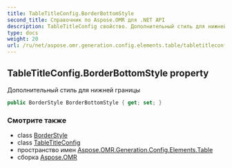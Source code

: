```yaml
---
title: TableTitleConfig.BorderBottomStyle
second_title: Справочник по Aspose.OMR для .NET API
description: TableTitleConfig свойство. Дополнительный стиль для нижней границы
type: docs
weight: 20
url: /ru/net/aspose.omr.generation.config.elements.table/tabletitleconfig/borderbottomstyle/
---
```

## TableTitleConfig.BorderBottomStyle property

Дополнительный стиль для нижней границы

```csharp
public BorderStyle BorderBottomStyle { get; set; }
```

### Смотрите также

* class [BorderStyle](../../../aspose.omr.generation.config/borderstyle/)
* class [TableTitleConfig](../)
* пространство имен [Aspose.OMR.Generation.Config.Elements.Table](../../tabletitleconfig/)
* сборка [Aspose.OMR](../../../)


